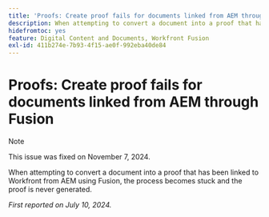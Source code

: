 ```yaml
---
title: 'Proofs: Create proof fails for documents linked from AEM through Fusion'
description: When attempting to convert a document into a proof that has been linked to Workfront from AEM using Fusion, the process becomes stuck and the proof is never generated.
hidefromtoc: yes
feature: Digital Content and Documents, Workfront Fusion
exl-id: 411b274e-7b93-4f15-ae0f-992eba40de84
---
```

# Proofs: Create proof fails for documents linked from AEM through Fusion

>[!NOTE]
>
>This issue was fixed on November 7, 2024.

When attempting to convert a document into a proof that has been linked to Workfront from AEM using Fusion, the process becomes stuck and the proof is never generated.

_First reported on July 10, 2024._
